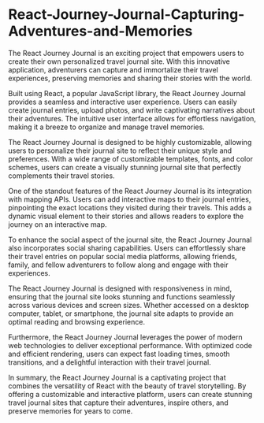 # React-Journey-Journal-Capturing-Adventures-and-Memories

The React Journey Journal is an exciting project that empowers users to create their own personalized travel journal site. With this innovative application, adventurers can capture and immortalize their travel experiences, preserving memories and sharing their stories with the world.

Built using React, a popular JavaScript library, the React Journey Journal provides a seamless and interactive user experience. Users can easily create journal entries, upload photos, and write captivating narratives about their adventures. The intuitive user interface allows for effortless navigation, making it a breeze to organize and manage travel memories.

The React Journey Journal is designed to be highly customizable, allowing users to personalize their journal site to reflect their unique style and preferences. With a wide range of customizable templates, fonts, and color schemes, users can create a visually stunning journal site that perfectly complements their travel stories.

One of the standout features of the React Journey Journal is its integration with mapping APIs. Users can add interactive maps to their journal entries, pinpointing the exact locations they visited during their travels. This adds a dynamic visual element to their stories and allows readers to explore the journey on an interactive map.

To enhance the social aspect of the journal site, the React Journey Journal also incorporates social sharing capabilities. Users can effortlessly share their travel entries on popular social media platforms, allowing friends, family, and fellow adventurers to follow along and engage with their experiences.

The React Journey Journal is designed with responsiveness in mind, ensuring that the journal site looks stunning and functions seamlessly across various devices and screen sizes. Whether accessed on a desktop computer, tablet, or smartphone, the journal site adapts to provide an optimal reading and browsing experience.

Furthermore, the React Journey Journal leverages the power of modern web technologies to deliver exceptional performance. With optimized code and efficient rendering, users can expect fast loading times, smooth transitions, and a delightful interaction with their travel journal.

In summary, the React Journey Journal is a captivating project that combines the versatility of React with the beauty of travel storytelling. By offering a customizable and interactive platform, users can create stunning travel journal sites that capture their adventures, inspire others, and preserve memories for years to come.
